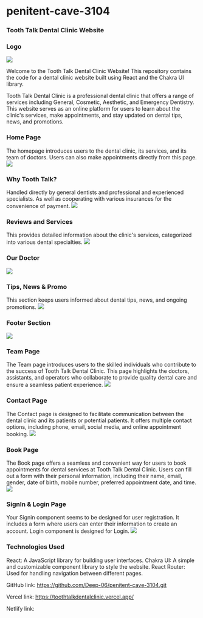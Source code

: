 # penitent-cave-3104

### Tooth Talk Dental Clinic Website

### Logo
<img src="./my-app/public/Image/Tooth Talk.png"/>
 
Welcome to the Tooth Talk Dental Clinic Website! This repository contains the code for a dental clinic website built using React and the Chakra UI library.

Tooth Talk Dental Clinic is a professional dental clinic that offers a range of services including General, Cosmetic, Aesthetic, and Emergency Dentistry. This website serves as an online platform for users to learn about the clinic's services, make appointments, and stay updated on dental tips, news, and promotions.


### Home Page
The homepage introduces users to the dental clinic, its services, and its team of doctors. Users can also make appointments directly from this page.
<img src="./my-app/public/Image/Home.png"/>

### Why Tooth Talk?
Handled directly by general dentists and professional and experienced specialists.
As well as cooperating with various insurances for the convenience of payment.
<img src="./my-app/public/Image/why.png"/>

### Reviews and Services
This provides detailed information about the clinic's services, categorized into various dental specialties.
<img src="./my-app/public/Image/Service.png"/>

### Our Doctor
<img src="./my-app/public/Image/doctor.png"/>

### Tips, News & Promo
This section keeps users informed about dental tips, news, and ongoing promotions.
<img src="./my-app/public/Image/promo.png"/>

### Footer Section
<img src="./my-app/public/Image/Footer.png"/>

### Team Page
The Team page introduces users to the skilled individuals who contribute to the success of Tooth Talk Dental Clinic. This page highlights the doctors, assistants, and operators who collaborate to provide quality dental care and ensure a seamless patient experience.
<img src="./my-app/public/Image/team.png"/>

### Contact Page
The Contact page is designed to facilitate communication between the dental clinic and its patients or potential patients. It offers multiple contact options, including phone, email, social media, and online appointment booking.
<img src="./my-app/public/Image/contact.png"/>

### Book Page
The Book page offers a seamless and convenient way for users to book appointments for dental services at Tooth Talk Dental Clinic. Users can fill out a form with their personal information, including their name, email, gender, date of birth, mobile number, preferred appointment date, and time.
<img src="./my-app/public/Image/book.png"/>

### SignIn & Login Page
Your Signin component seems to be designed for user registration. It includes a form where users can enter their information to create an account. 
Login component is designed for Login.
<img src="./my-app/public/Image/login.png"/>

### Technologies Used
React: A JavaScript library for building user interfaces.
Chakra UI: A simple and customizable component library to style the website.
React Router: Used for handling navigation between different pages.


GitHub link: https://github.com/Deep-06/penitent-cave-3104.git

Vercel link: https://toothtalkdentalclinic.vercel.app/

Netlify link:
